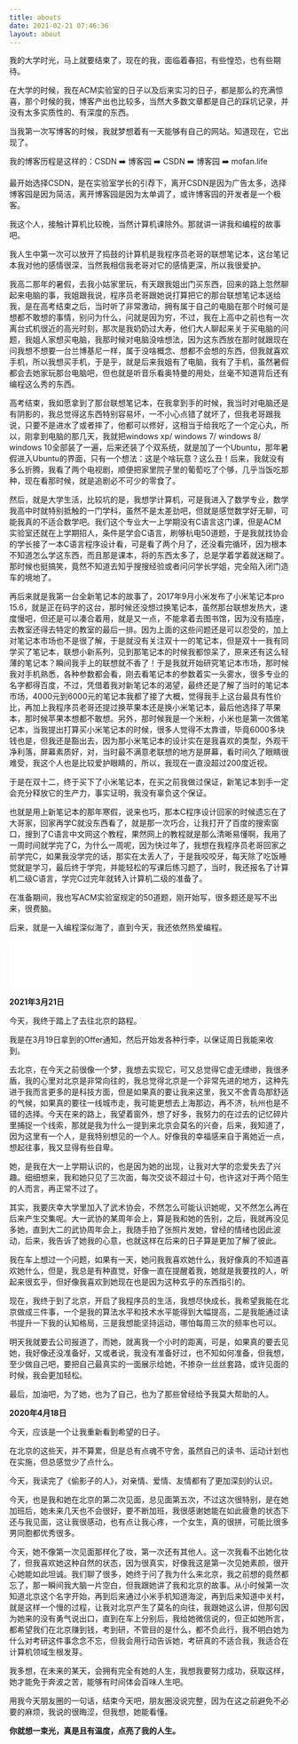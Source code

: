 ```yaml
---
title: abouts
date: 2021-02-21 07:46:36
layout: about
---
```


我的大学时光，马上就要结束了，现在的我，面临着春招，有些惶恐，也有些期待。

在大学的时候，我在ACM实验室的日子以及后来实习的日子，都是那么的充满惊喜，那个时候的我，博客产出也比较多，当然大多数文章都是自己的踩坑记录，并没有太多实质性的、有深度的东西。

当我第一次写博客的时候，我就梦想着有一天能够有自己的网站。知道现在，它出现了。

我的博客历程是这样的：CSDN ➡️ 博客园 ➡️ CSDN ➡️ 博客园 ➡️ mofan.life

最开始选择CSDN，是在实验室学长的引荐下，离开CSDN是因为广告太多，选择博客园是因为简洁，离开博客园是因为太单调了，或许博客园的开发者是一个极客。

我这个人，接触计算机比较晚，当然计算机课除外。那就讲一讲我和编程的故事吧。

我人生中第一次可以放开了捣鼓的计算机是我程序员老哥的联想笔记本，这台笔记本我对他的感情很深，当然我相信我老哥对它的感情更深，所以我很爱护。

我高二那年的暑假，去我小姑家里玩，有天跟我姐出门买东西，回来的路上忽然聊起来电脑的事，我姐跟我说，程序员老哥跟她说打算把它的那台联想笔记本送给我，是在高考结束之后，当时听了非常激动，拥有属于自己的电脑在那个时候可是想都不敢想的事情，别问为什么，问就是因为穷，不过，我在上高中之前也有一次离台式机很近的高光时刻，那次是我奶奶过大寿，他们大人聊起来关于买电脑的问题，我姐人家想买电脑，我那时候对电脑没啥想法，因为这东西放在那时就跟现在问我想不想要一台兰博基尼一样，属于没啥概念、想都不会想的东西，但我就喜欢手机，所以我想买手机，于是乎，就是后来我姐有了电脑，我有了手机，虽然暑假都会去她家玩那台电脑吧，但也就是听音乐看奥特曼的用处，丝毫不知道背后还有编程这么秀的东西。

高考结束，我如愿拿到了那台联想笔记本，在我拿到手的时候，我当时对电脑还是有阴影的，我总觉得这东西特别容易坏，一不小心点错了就坏了，但我老哥跟我说，只要不是进水了或者摔了，他都可以修好，这相当于给我吃了一个定心丸，所以，刚拿到电脑的那几天，我就把windows xp/ windows 7/ windows 8/ windows 10全部装了一遍，后来还装了个双系统，就是加了一个Ubuntu，那年暑假进入Ubuntu的界面，只有一个想法：这是个啥玩意？这么丑！后来，我就没有多么折腾，我看了两个电视剧，顺便把家里院子里的葡萄吃了个够，几乎当饭吃那种，现在看那时候，就是追剧必不可少的零食了。

然后，就是大学生活，比较坑的是，我想学计算机，可是我进入了数学专业，数学我高中时就特别抵触的一门学科，虽然不是太差劲吧，但就是感觉数学好无聊，可能我真的不适合数学吧。我们这个专业大一上学期没有C语言这门课，但是ACM实验室还就在上学期招人，条件是学会C语言，刷够杭电50道题，于是我就找协会的学长接了一本C语言程序设计看，可是看了两个月了，还没看完循环，因为根本不知道怎么学这东西，而且那是课本，将的东西太多了，总是学着学着就迷糊了。那时候也挺搞笑，竟然不知道去知乎搜搜经验或者问问学长学姐，完全陷入闭门造车的境地了。

再后来就是我第一台全新笔记本的故事了，2017年9月小米发布了小米笔记本pro 15.6，就是正在码字的这台，那时候还没想过换笔记本，虽然那台联想发热大，速度慢吧，但还是可以凑合着用，就是又一点，不能拿着去图书馆，因为没有插座，去教室还得去特定的教室的最后一排。因为上面的这些问题还是可以忍受的，加上对笔记本市场也不是很了解，于是就没有关注双十一的笔记本，但是双十一我有同学买了笔记本，联想小新系列，见到那笔记本的时候我都惊呆了，原来还有这么轻薄的笔记本？瞬间我手上的联想就不香了！于是我就开始研究笔记本市场，那时候我对手机熟悉，各种参数都会看，刚去看笔记本的参数着实一头雾水，很多专业的名字都得百度，不过，凭借着我对新笔记本的渴望，最终还是了解了当时的笔记本市场，4000元到6000元的笔记本我都了接了大概，觉得我手上这台最具有性价比，再加上我程序员老哥还提过换苹果本还是换小米笔记本，最后他选择了苹果本，那时候苹果本想都不敢想。另外，那时候我是一个米粉，小米也是第一次做笔记本，当我提出打算买小米笔记本的时候，很多人觉得不太靠谱，毕竟6000多块钱也是，但我还是豁出去，因为那小米笔记本的设计实在是我喜欢的类型，外观干净利落，屏幕素质好，对，当时最不满意老联想的地方是屏幕，看时间久了眼睛很难受，我这个人也是比较爱护眼睛的，所以，我现在一直没超过200度近视。

于是在双十二，终于买下了小米笔记本，在买之前我做过保证，新笔记本到手一定会充分释放它的生产力，事实证明，我没有辜负这个保证。

也就是用上新笔记本的那年寒假，说来也巧，那本C程序设计回家的时候遗忘在了大哥家，回家再学C就没东西看了，就是那一次巧合，让我打开了百度的搜索窗口，搜到了C语言中文网这个教程，果然网上的教程就是那么清晰易懂啊，我用了一周时间就学完了C，为什么一周呢，因为快过年了，我想在我程序员老哥回家之前学完C，如果我没学完的话，那实在太丢人了，于是我咬咬牙，每天除了吃饭睡觉就是学习，最后终于学完，并能轻松的写课后练习题了，当时，我还报名了计算机二级C语言，学完C过完年就转入计算机二级的准备了。

在准备期间，我也写ACM实验室规定的50道题，刚开始写，很多题还是写不出来，很费脑。

后来，就是一入编程深似海了，直到今天，我还依然热爱编程。

<iframe frameborder="no" border="0" marginwidth="0" marginheight="0" width=330 height=86 src="//music.163.com/outchain/player?type=2&id=1811921555&auto=1&height=66"></iframe>

**2021年3月21日**

今天，我终于踏上了去往北京的路程。

我是在3月19日拿到的Offer通知，然后开始发各种行李，以保证周日我能来收到。

去北京，在今天之前很像一个梦，我想去实现它，可又总觉得它虚无缥缈，我很矛盾，我的心里对北京是非常向往的，我总觉得北京是一个非常先进的地方，这种先进于我而言更多的是科技方面，但是如果真的要让我来这里，我又不舍青岛那舒适的气候，如果真的要往一线城市走，我可能更想去上海那边，再不济，杭州也是不错的选择。今天在来的路上，我望着窗外，想了好多，我努力的在过去的记忆碎片里捕捉一个线索，那就是我为什么一提到来北京会莫名的兴奋，后来，我知道了，因为这里有一个人，是我特别想见的一个人。好像我的幸福感来自于离她近一点，想起往事，我又显得有些自卑。

她，是我在大一上学期认识的，也是因为她的出现，让我对大学的恋爱失去了兴趣。细细想来，我和她只见了三次面，每次交谈不超过十句，也许这对于两个陌生的人而言，再正常不过了。

其实，我要庆幸大学里加入了武术协会，不然怎么可能认识她呢，又不然怎么再在后来产生交集呢。大一武协的某周年会上，算是我和她的告别，之后，我就再没见多她，直到大二的武协周年会上，我随手拍了张照片发她，曾经的情绪也因此波动，后来，我告诉了她我的心意，也就这样在后来的日子算是更加了解了彼此。

我在车上想过一个问题，如果有一天，她问我我喜欢她什么，我好像真的不知道喜欢她什么，但是，我总是有种直觉，好像一直在提醒着我，她就是我要找的人，听起来很玄乎，但好像我喜欢到她现在也是因为这种玄乎的东西指引的。

现在，我终于到了北京，开启了我程序员的生活，我想尽快成长，我希望我能在北京做成三件事，一个是我的算法水平和技术水平能得到大幅提高，二是我能通过读书提升一下我的认知格局，三是我想能坚持运动，哪怕每周三次的频率也可以。

明天我就要去公司报道了，而她，就离我一个小时的距离，可是，如果真的要去见她，我好像还没准备好，又或者说，我没有准备好过，也不知如何准备，但我想，至少做自己吧，要把自己最真实的一面展示给她，不掺杂一丝丝套路，或许见面的时候，我会更加轻松。

最后，加油吧，为了她，也为了自己，也为了那些曾经给予我莫大帮助的人。

**2020年4月18日**

今天，应该是一个让我重新看到希望的日子。

在北京的这些天，并不算累，但是总有点魂不守舍，虽然自己的读书、运动计划也在实施，但总感觉少了点什么。

今天，我读完了《偷影子的人》，对亲情、爱情、友情都有了更加深刻的认识。

今天，也是我和她在北京的第二次见面，总见面第五次，不过这次很特别，是在她加班后，她未来几天也不会很好，要不断加班，我很感谢她能在如此疲惫的状态下还与我见面，这让我很感动，也有点让我心疼，一个女生，真的很拼，可能比很多男同胞都优秀很多。

今天，她不像第一次见面那样化了妆，第一次还有其他人。这一次我看不出她化妆了，但我喜欢她这种自然的状态，因为很真实，好像我这是第一次见她素颜，很开心她能如此坦诚。我们聊了很多，她终于问了我为什么来北京，我之前想的竟然都忘了，那一瞬间我大脑一片空白，但我跟她讲了我和北京的故事。从小时候第一次知道北京这个名字开始，再到后来通过小米手机知道海淀，再到后来知道中关村，就是这样一个慢的过程，让我对北京产生了莫名的向往，我跟她这么讲，但那句因为她来的没有勇气说出口，直到在车上分别后，我给她微信说的，但正如她所言，都希望我们在北京赚到钱，考到研，不管目的是什么，都不负此行，我不明白她为什么对考研这件事念念不忘，但我会用行动告诉她，考研真的不适合我，我适合在计算机领域生根发芽。

我多想，在未来的某天，会拥有完全有她的人生，我想我要努力成功，获取这样，她才能免于奔波之苦，能够有时间体会百味人生吧。

用我今天朋友圈的一句话，结束今天吧，朋友圈没说完整，因为在这之前避免不必要的麻烦，我说的很晦涩，但我想，她能看懂。

**你就想一束光，真是且有温度，点亮了我的人生。**